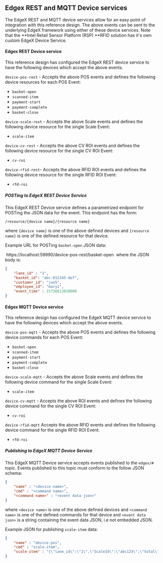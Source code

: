 ## Edgex REST and MQTT Device services

The EdgeX REST and MQTT device services allow for an easy point of integration with this reference design. The above events can be sent to the underlying EdgeX framework using either of these device services. Note that the **Intel Retail Sensor Platform (RSP) **RFID solution has it's own custom EdgeX Device Service. 

#### Edgex REST Device service

This reference design has configured the EdgeX REST device service to have the following devices which accept the above events.  

`device-pos-rest` - Accepts the above POS events and defines the following device resources for each POS Event:

- `basket-open`
- `scanned-item`
- `payment-start`
- `payment-complete`
- `basket-close`

`device-scale-rest` - Accepts the above Scale events and defines the following device resource for the single Scale Event:

- `scale-item`

`device-cv-rest` - Accepts the above CV ROI events and defines the following device resource for the single CV ROI Event:

- `cv-roi`

`device-rfid-rest`- Accepts the above RFID ROI events and defines the following device resource for the single RFID ROI Event:

- `rfd-roi`

##### POSTing to EdgeX REST Device Service

This EdgeX REST Device service defines a parametrized endpoint for POSTing the JSON data for the event. This endpoint has the form:
``` text
/resource/{device name}/{resource name}
```

where `{device name}` is one of the above defined devices 
and `{resource name}` is one of the defined resource for that device.

Example URL for POSTing `basket-open` JSON data:

​	https://localhost:59990/device-pos-rest/basket-open
​	where the JSON body is:

``` json
{
	"lane_id" : "1",
	"basket_id": "abc-012345-def",
	"customer_id": "joe5",
	"employee_id": "mary1",
    "event_time" : 15736013010000
}
```

#### Edgex MQTT Device service

This reference design has configured the EdgeX MQTT device service to have the following devices which accept the above events.

`device-pos-mqtt` - Accepts the above POS events and defines the following device commands for each POS Event:

- `basket-open`
- `scanned-item`
- `payment-start`
- `payment-complete`
- `basket-close`

`device-scale-mqtt` - Accepts the above Scale events and defines the following device command for the single Scale Event:

- `scale-item`

`device-cv-mqtt` - Accepts the above ROI events and defines the following device command for the single CV ROI Event:

- `cv-roi`

`device-rfid-mqtt` Accepts the above RFID events and defines the following device command for the single RFID ROI Event:

- `rfd-roi`

##### Publishing to EdgeX MQTT Device Service

This EdgeX MQTT Device service accepts events published to the `edgex/#` topic. Events published to this topic must conform to the follow JSON schema:

``` json
{
	"name" : "<device name>",
    "cmd" : "<command name>",
    "<command name>" : "<event data json>"
}
```

where `<device name>` is one of the above defined devices 
and `<command name>` is one of the defined commands for that device
and `<event data json>` is a string containing the event data JSON, i.e not embedded JSON.

Example JSON for publishing `scale-item` data:

``` json
{
	"name" : "device-pos",
    "cmd" : "scale-item",
    "scale-item" : "{\"lane_id\":\"1\",\"ScaleId\":\"abc123\",\"total\":3.25, 		                          \"delta\":1.15,\"units\":\"lbs\",\"event_time\":15736013940000}"
}
```
